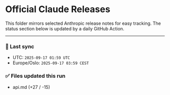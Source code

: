 # Official Claude Releases

This folder mirrors selected Anthropic release notes for easy tracking.
The status section below is updated by a daily GitHub Action.


---

<!-- sync-status:start -->

### 🔄 Last sync
- UTC: `2025-09-17 01:59 UTC`
- Europe/Oslo: `2025-09-17 03:59 CEST`

### ✅ Files updated this run

- api.md (+27 / -15)<!-- sync-status:end -->



























